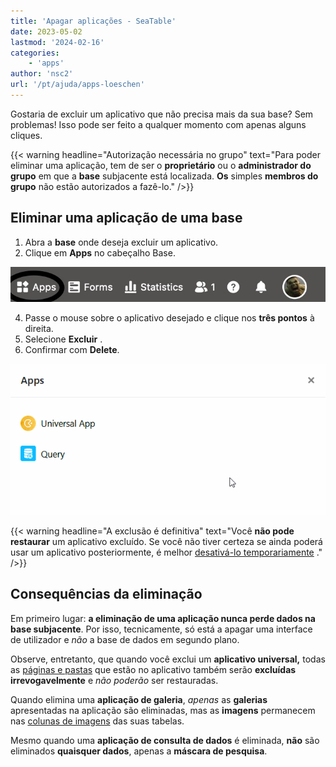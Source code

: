 ```yaml
---
title: 'Apagar aplicações - SeaTable'
date: 2023-05-02
lastmod: '2024-02-16'
categories:
    - 'apps'
author: 'nsc2'
url: '/pt/ajuda/apps-loeschen'
---
```


Gostaria de excluir um aplicativo que não precisa mais da sua base? Sem problemas! Isso pode ser feito a qualquer momento com apenas alguns cliques.

{{< warning  headline="Autorização necessária no grupo"  text="Para poder eliminar uma aplicação, tem de ser o **proprietário** ou o **administrador do grupo** em que a **base** subjacente está localizada. **Os** simples **membros do grupo** não estão autorizados a fazê-lo." />}}

## Eliminar uma aplicação de uma base

1. Abra a **base** onde deseja excluir um aplicativo.
2. Clique em **Apps** no cabeçalho Base.

![Clique em Apps no cabeçalho Base](images/click-apps-in-the-base-header.jpg)

4. Passe o mouse sobre o aplicativo desejado e clique nos **três pontos** à direita.
5. Selecione **Excluir** .
6. Confirmar com **Delete**.

![Excluir um aplicativo](images/Delete-an-app.gif)

{{< warning  headline="A exclusão é definitiva"  text="Você **não pode restaurar** um aplicativo excluído. Se você não tiver certeza se ainda poderá usar um aplicativo posteriormente, é melhor [desativá-lo temporariamente](https://seatable.io/pt/docs/apps/apps-zeitweise-deaktivieren/) ." />}}

## Consequências da eliminação

Em primeiro lugar: **a eliminação de uma aplicação nunca perde dados na base subjacente**. Por isso, tecnicamente, só está a apagar uma interface de utilizador e _não_ a base de dados em segundo plano.

Observe, entretanto, que quando você exclui um **aplicativo universal,** todas as [páginas e pastas](https://seatable.io/pt/docs/apps/seiten-und-ordner-in-einer-universellen-app-anlegen-und-verwalten/) que estão no aplicativo também serão **excluídas irrevogavelmente** e _não poderão_ ser restauradas.

Quando elimina uma **aplicação de galeria**, _apenas_ as **galerias** apresentadas na aplicação são eliminadas, mas as **imagens** permanecem nas [colunas de imagens](https://seatable.io/pt/docs/dateien-und-bilder/die-bild-spalte/) das suas tabelas.

Mesmo quando uma **aplicação de consulta de dados** é eliminada, **não** são eliminados **quaisquer dados**, apenas a **máscara de pesquisa**.
